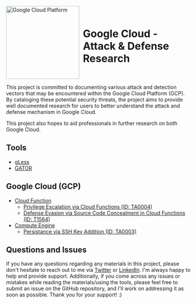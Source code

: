 <div style="display: inline-flex; align-items: center;">
    <img src="https://logos-world.net/wp-content/uploads/2021/02/Google-Cloud-Emblem.png" alt="Google Cloud Platform" width="200" height="auto">
    <h1 style="margin-left: 10px;">Google Cloud - Attack & Defense Research</h1>
</div>

This project is committed to documenting various attack and detection vectors that may be encountered within the Google Cloud Platform (GCP). By cataloging these potential security threats, the project aims to provide well documented research for users to better understand the attack and defense mechanism in Google Cloud. 

This project also hopes to aid professionals in further research on both Google Cloud.

## Tools
- [gLess](https://github.com/anrbn/gLess)
- [GATOR](https://github.com/anrbn/GATOR)

## Google Cloud (GCP)
- [Cloud Function](https://github.com/anrbn/GCP-Attack-Defense/tree/main/research/Google%20Cloud/Cloud%20Function)
    - [Privilege Escalation via Cloud Functions (ID: TA0004)](https://github.com/anrbn/GCP-Attack-Defense/blob/main/research/Google%20Cloud/Cloud%20Function/PrivEsc-via-CloudFunction.md)
    - [Defense Evasion via Source Code Concealment in Cloud Functions (ID: T1564)](https://github.com/anrbn/GCP-Attack-Defense/blob/main/research/Google%20Cloud/Cloud%20Function/DefEvn-via-Source-Code-Concealment.md)
- [Compute Engine](https://github.com/anrbn/GCP-Attack-Defense/tree/main/research/Google%20Cloud/Compute%20Engine)
    - [Persistance via SSH Key Addition (ID: TA0003)](https://github.com/anrbn/GCP-Attack-Defense/tree/main/research/Google%20Cloud/Compute%20Engine/Persistance-via-SSH-Key-Addition.md)

## Questions and Issues

If you have any questions regarding any materials in this project, please don't hesitate to reach out to me via [Twitter](https://twitter.com/corvuscr0w) or [LinkedIn](https://www.linkedin.com/in/anrbn/). I'm always happy to help and provide support. Additionally, if you come across any issues or mistakes while reading the materials/using the tools, please feel free to submit an issue on the GitHub repository, and I'll work on addressing it as soon as possible. Thank you for your support! :)
